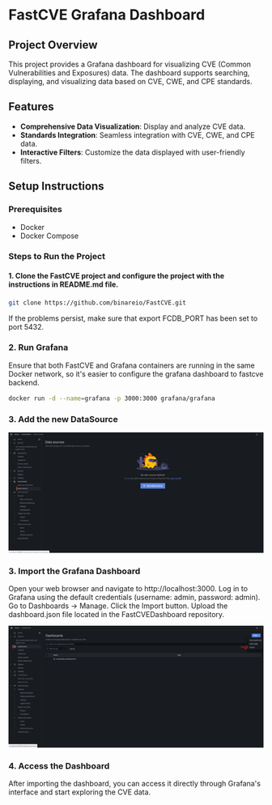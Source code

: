 # FastCVE Grafana Dashboard

## Project Overview

This project provides a Grafana dashboard for visualizing CVE (Common Vulnerabilities and Exposures) data. The dashboard supports searching, displaying, and visualizing data based on CVE, CWE, and CPE standards.

## Features

- **Comprehensive Data Visualization**: Display and analyze CVE data.
- **Standards Integration**: Seamless integration with CVE, CWE, and CPE data.
- **Interactive Filters**: Customize the data displayed with user-friendly filters.

## Setup Instructions

### Prerequisites

- Docker
- Docker Compose

### Steps to Run the Project

#### 1. Clone the FastCVE project and configure the project with the instructions in README.md file.

```bash
git clone https://github.com/binareio/FastCVE.git
```

If the problems persist, make sure that export FCDB_PORT has been set to port 5432.

### 2. Run Grafana

Ensure that both FastCVE and Grafana containers are running in the same Docker network, so it's easier to configure the grafana dashboard to fastcve backend.

```bash
docker run -d --name=grafana -p 3000:3000 grafana/grafana
```

### 3. Add the new DataSource

![alt text](image-1.png)

### 3. Import the Grafana Dashboard

Open your web browser and navigate to http://localhost:3000.
Log in to Grafana using the default credentials (username: admin, password: admin).
Go to Dashboards -> Manage.
Click the Import button.
Upload the dashboard.json file located in the FastCVEDashboard repository.

![alt text](image.png)

### 4. Access the Dashboard

After importing the dashboard, you can access it directly through Grafana's interface and start exploring the CVE data.
